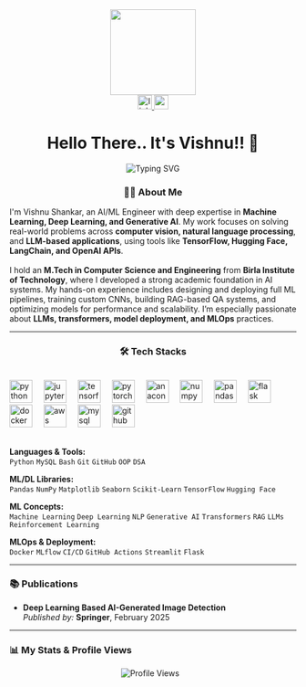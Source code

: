 <div align="center">
  <img height="150" src="https://user-images.githubusercontent.com/58518192/87162442-bf3e8180-c2e7-11ea-9f2a-53a50306b7ce.gif" />
</div>

<div align="center">
  <a href="https://linkedin.com/in/vs777" target="_blank">
    <img src="https://img.shields.io/static/v1?message=LinkedIn&logo=linkedin&label=&color=0077B5&logoColor=white&labelColor=&style=for-the-badge" height="25" alt="linkedin logo" />
  </a>
  <a href="mailto:vishnu05998@gmail.com" target="_blank">
    <img src="https://img.shields.io/static/v1?message=Gmail&logo=gmail&label=&color=D14836&logoColor=white&labelColor=&style=for-the-badge" height="25" alt="gmail logo" />
  </a>
</div>

<h1 align="center">Hello There.. It's Vishnu!! 👋</h1>

<div align="center">
  <img src="https://camo.githubusercontent.com/4747e9f02b4dd9095a0b9e4dd49bbd2a6a45b607ec30cc3fb155aa50d032e1a6/68747470733a2f2f726561646d652d747970696e672d7376672e6865726f6b756170702e636f6d3f666f6e743d466972612b436f64652670617573653d3130303026636f6c6f723d3239383643432663656e7465723d74727565267643656e7465723d747275652677696474683d343335266c696e65733d41492b456e67696e6565723b446174612b536369656e746973743b4f70656e2b536f757263652b456e74687573696173743b416c776179732b6c6561726e696e672b6e65772b7468696e6773" alt="Typing SVG" />
</div>


<h3 align="center">🧑‍💻 About Me</h3>

<p align="left">
  I'm Vishnu Shankar, an AI/ML Engineer with deep expertise in <strong>Machine Learning, Deep Learning, and Generative AI</strong>. My work focuses on solving real-world problems across <strong>computer vision, natural language processing</strong>, and <strong>LLM-based applications</strong>, using tools like <strong>TensorFlow, Hugging Face, LangChain, and OpenAI APIs</strong>.<br><br>
  I hold an <strong>M.Tech in Computer Science and Engineering</strong> from <strong>Birla Institute of Technology</strong>, where I developed a strong academic foundation in AI systems. My hands-on experience includes designing and deploying full ML pipelines, training custom CNNs, building RAG-based QA systems, and optimizing models for performance and scalability. I’m especially passionate about <strong>LLMs, transformers, model deployment, and MLOps</strong> practices.
</p>

<hr />

<h3 align="center">🛠 Tech Stacks</h3>

</br>

<div align="left">
  <img src="https://cdn.jsdelivr.net/gh/devicons/devicon/icons/python/python-original.svg" height="40" alt="python logo" />
  <img width="12" />
  <img src="https://cdn.jsdelivr.net/gh/devicons/devicon/icons/jupyter/jupyter-original.svg" height="40" alt="jupyter logo" />
  <img width="12" />
  <img src="https://cdn.jsdelivr.net/gh/devicons/devicon/icons/tensorflow/tensorflow-original.svg" height="40" alt="tensorflow logo" />
  <img width="12" />
  <img src="https://cdn.jsdelivr.net/gh/devicons/devicon/icons/pytorch/pytorch-original.svg" height="40" alt="pytorch logo" />
  <img width="12" />
  <img src="https://cdn.jsdelivr.net/gh/devicons/devicon/icons/anaconda/anaconda-original.svg" height="40" alt="anaconda logo" />
  <img width="12" />
  <img src="https://cdn.jsdelivr.net/gh/devicons/devicon/icons/numpy/numpy-original.svg" height="40" alt="numpy logo" />
  <img width="12" />
  <img src="https://cdn.jsdelivr.net/gh/devicons/devicon/icons/pandas/pandas-original.svg" height="40" alt="pandas logo" />
  <img width="12" />
  <img src="https://cdn.jsdelivr.net/gh/devicons/devicon/icons/flask/flask-original.svg" height="40" alt="flask logo" />
  <img width="12" />
  <img src="https://cdn.jsdelivr.net/gh/devicons/devicon/icons/docker/docker-plain-wordmark.svg" height="40" alt="docker logo" />
  <img width="12" />
  <img src="https://cdn.jsdelivr.net/gh/devicons/devicon/icons/amazonwebservices/amazonwebservices-line-wordmark.svg" height="40" alt="aws logo" />
  <img width="12" />
  <img src="https://cdn.jsdelivr.net/gh/devicons/devicon/icons/mysql/mysql-original.svg" height="40" alt="mysql logo" />
  <img width="12" />
  <img src="https://cdn.jsdelivr.net/gh/devicons/devicon/icons/github/github-original.svg" height="40" alt="github logo" />
</div>
<br />

**Languages & Tools:**  
`Python` `MySQL` `Bash` `Git` `GitHub` `OOP` `DSA`

**ML/DL Libraries:**  
`Pandas` `NumPy` `Matplotlib` `Seaborn` `Scikit-Learn` `TensorFlow` `Hugging Face`

**ML Concepts:**  
`Machine Learning` `Deep Learning` `NLP` `Generative AI` `Transformers` `RAG` `LLMs` `Reinforcement Learning`

**MLOps & Deployment:**  
`Docker` `MLflow` `CI/CD` `GitHub Actions` `Streamlit` `Flask`

<hr />

<h3 align="left">📚 Publications</h3>

<ul align="left">
  <li>
    <strong>Deep Learning Based AI-Generated Image Detection</strong><br>
    <em>Published by:</em> <strong>Springer</strong>, February 2025
  </li>
</ul>

<hr />

<h3 align="left">📊 My Stats & Profile Views</h3>

<div align="center">
  <img src="https://komarev.com/ghpvc/?username=ShankarVish&label=Profile%20Views&color=0e75b6&style=flat" alt="Profile Views" style="margin-right: 10px;" />
</div>



